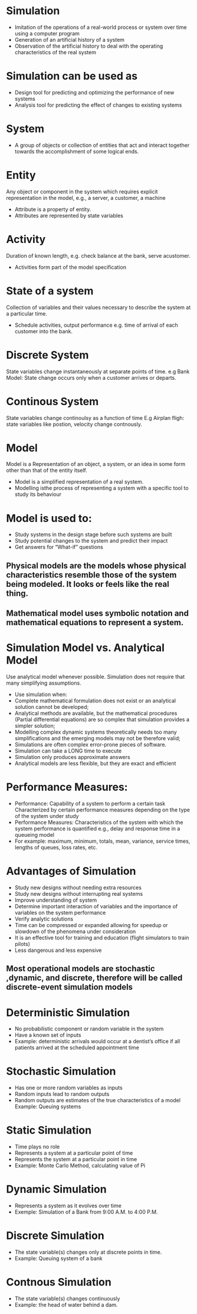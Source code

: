 # Simulation
  - Imitation of the operations of a real-world process or system over time using a computer program
  - Generation of an artificial history of a system
  - Observation of the artificial history to deal with the operating characteristics of the real system

# Simulation can be used as
  - Design tool for predicting and optimizing the performance of new systems
  - Analysis tool for predicting the effect of changes to existing systems

# System
  - A group of objects or collection of entities that act and interact together towards the accomplishment of some logical ends.

# Entity
Any object or component in the system which requires explicit representation in the model, e.g., a server, a customer, a machine
  - Attribute is a property of entity.
  - Attributes are represented by state variables

# Activity
Duration of known length, e.g. check balance at the bank, serve acustomer.
  - Activities form part of the model specification

# State of a system
Collection of variables and their values necessary to describe the system at a particular time.
  - Schedule activities, output performance e.g. time of arrival of each customer into the bank.

# Discrete System
State variables change instantaneously at separate points of time. e.g Bank Model: State change occurs only when a customer arrives or departs.

# Continous System
State variables change continoulsy as a function of time E.g Airplan fligh: state variables like postion, velocity change contnously.

# Model
Model is a Representation of an object, a system, or an idea in some form other than that of the entity itself.
  - Model is a simplified representation of a real system.
  - Modelling isthe process of representing a system with a specific tool to study its behaviour

# Model is used to:
  - Study systems in the design stage before such systems are built
  - Study potential changes to the system and predict their impact
  - Get answers for “What-if” questions

## Physical models are the models whose physical characteristics resemble those of the system being modeled. It looks or feels like the real thing.
## Mathematical model uses symbolic notation and mathematical equations to represent a system.

# Simulation Model vs. Analytical Model
Use analytical model whenever possible. Simulation does not require that many simplifying assumptions.
  - Use simulation when:
  - Complete mathematical formulation does not exist or an analytical solution cannot be developed;
  - Analytical methods are available, but the mathematical procedures (Partial differential equations) are so complex that simulation provides a simpler solution;
  - Modelling complex dynamic systems theoretically needs too many simplifications and the emerging models may not be therefore valid;
  - Simulations are often complex error-prone pieces of software.
  - Simulation can take a LONG time to execute
  - Simulation only produces approximate answers
  - Analytical models are less flexible, but they are exact and efficient

# Performance Measures: 
  - Performance: Capability of a system to perform a certain task Characterized by certain performance measures depending on the type of the system under study
  - Performance Measures: Characteristics of the system with which the system performance is quantified e.g., delay and response time in a queueing model
  - For example: maximum, minimum, totals, mean, variance, service times, lengths of queues, loss rates, etc.

# Advantages of Simulation
  - Study new designs without needing extra resources
  - Study new designs without interrupting real systems
  - Improve understanding of system
  - Determine important interaction of variables and the importance of variables on the system performance
  - Verify analytic solutions
  - Time can be compressed or expanded allowing for speedup or slowdown of the phenomena under consideration
  - It is an effective tool for training and education (flight simulators to train pilots)
  - Less dangerous and less expensive

## Most operational models are stochastic ,dynamic, and discrete, therefore will be called discrete-event simulation models

# Deterministic Simulation
  - No probabilistic component or random variable in the system
  - Have a known set of inputs
  - Example: deterministic arrivals would occur at a dentist’s office if all patients arrived at the scheduled appointment time
 
# Stochastic Simulation
  - Has one or more random variables as inputs
  - Random inputs lead to random outputs
  - Random outputs are estimates of the true characteristics of a model Example: Queuing systems

# Static Simulation
  - Time plays no role
  - Represents a system at a particular point of time
  - Represents the system at a particular point in time
  - Example: Monte Carlo Method, calculating value of Pi

# Dynamic Simulation
  - Represents a system as it evolves over time
  - Exemple: Simulation of a Bank from 9:00 A.M. to 4:00 P.M.

# Discrete Simulation
  - The state variable(s) changes only at discrete points in time.
  - Example: Queuing system of a bank

# Contnous Simulation
  - The state variable(s) changes continuously 
  - Example: the head of water behind a dam.



  

